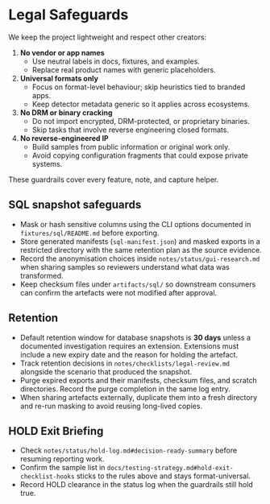 # Legal Safeguards

We keep the project lightweight and respect other creators:

1. **No vendor or app names**
   - Use neutral labels in docs, fixtures, and examples.
   - Replace real product names with generic placeholders.
2. **Universal formats only**
   - Focus on format-level behaviour; skip heuristics tied to branded apps.
   - Keep detector metadata generic so it applies across ecosystems.
3. **No DRM or binary cracking**
   - Do not import encrypted, DRM-protected, or proprietary binaries.
   - Skip tasks that involve reverse engineering closed formats.
4. **No reverse-engineered IP**
   - Build samples from public information or original work only.
   - Avoid copying configuration fragments that could expose private systems.

These guardrails cover every feature, note, and capture helper.

## SQL snapshot safeguards

- Mask or hash sensitive columns using the CLI options documented in
  `fixtures/sql/README.md` before exporting.
- Store generated manifests (`sql-manifest.json`) and masked exports in a
  restricted directory with the same retention plan as the source evidence.
- Record the anonymisation choices inside `notes/status/gui-research.md` when
  sharing samples so reviewers understand what data was transformed.
- Keep checksum files under `artifacts/sql/` so downstream consumers can
  confirm the artefacts were not modified after approval.

## Retention

- Default retention window for database snapshots is **30 days** unless a
  documented investigation requires an extension. Extensions must include a new
  expiry date and the reason for holding the artefact.
- Track retention decisions in `notes/checklists/legal-review.md` alongside the
  scenario that produced the snapshot.
- Purge expired exports and their manifests, checksum files, and scratch
  directories. Record the purge completion in the same log entry.
- When sharing artefacts externally, duplicate them into a fresh directory and
  re-run masking to avoid reusing long-lived copies.

## HOLD Exit Briefing

- Check `notes/status/hold-log.md#decision-ready-summary` before resuming reporting work.
- Confirm the sample list in `docs/testing-strategy.md#hold-exit-checklist-hooks` sticks to the rules above and stays format-universal.
- Record HOLD clearance in the status log when the guardrails still hold true.
